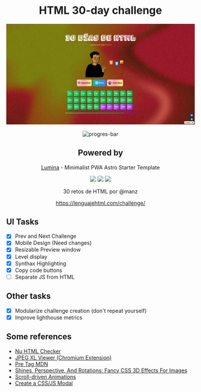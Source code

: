 <div align="center">

# HTML 30-day challenge

[![alt text](public/app.png)](https://html-30-days-challenge.vercel.app/)

![progres-bar](https://progress-bar.dev/100/?title=completed&width=350)

## Powered by

[Lumina](https://github.com/jamerrq/lumina) - Minimalist PWA Astro Starter Template

![](https://img.shields.io/badge/HTML-5-orange?style=for-the-badge&logo=html5)
![](https://img.shields.io/badge/CSS-3-blue?style=for-the-badge&logo=css3)
![](https://img.shields.io/badge/Astro-4.3-purple?style=for-the-badge&logo=astro)

30 retos de HTML por @manz

https://lenguajehtml.com/challenge/

</div>

## UI Tasks

- [x] Prev and Next Challenge
- [x] Mobile Design (Need changes)
- [x] Resizable Preview window
- [x] Level display
- [x] Synthax Highlighting
- [x] Copy code buttons
- [ ] Separate JS from HTML

## Other tasks

- [x] Modularize challenge creation (don't repeat yourself)
- [x] Improve lighthouse metrics

## Some references

- [Nu HTML Checker](https://validator.w3.org/nu/)
- [JPEG XL Viewer (Chromium Extension)](https://chromewebstore.google.com/detail/jpeg-xl-viewer/bkhdlfmkaenamnlbpdfplekldlnghchp)
- [Pre Tag MDN](https://developer.mozilla.org/en-US/docs/Web/HTML/Element/pre)
- [Shines, Perspective, And Rotations: Fancy CSS 3D Effects For Images](https://www.smashingmagazine.com/2023/07/shines-perspective-rotations-css-3d-effects-images/)
- [Scroll-driven Animations](https://scroll-driven-animations.style/)
- [Create a CSS/JS Modal](https://www.w3schools.com/howto/howto_css_modals.asp)
